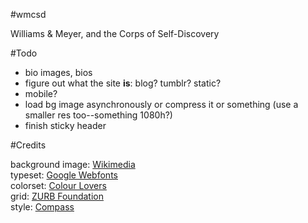 #wmcsd

Williams &amp; Meyer, and the Corps of Self-Discovery

#Todo

- bio images, bios
- figure out what the site **is**: blog? tumblr? static?
- mobile?
- load bg image asynchronously or compress it or something (use a smaller res too--something 1080h?)
- finish sticky header

#Credits

background image: [Wikimedia](http://en.wikipedia.org/wiki/File:Rendezvous_Peak_WY3.jpg)  
typeset: [Google Webfonts](http://www.google.com/webfonts)  
colorset: [Colour Lovers](http://www.colourlovers.com/)  
grid: [ZURB Foundation](http://foundation.zurb.com/)  
style: [Compass](http://compass-style.org/)  
